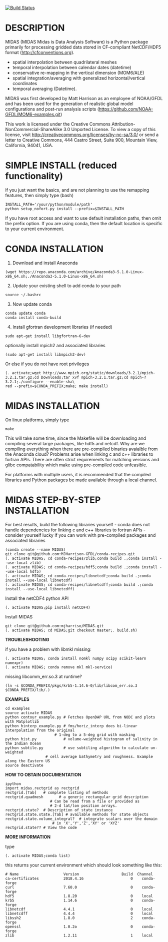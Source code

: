 [![Build Status](https://travis-ci.org/mjharriso/MIDAS.svg?branch=master)](https://travis-ci.org/mjharriso/MIDAS)

# DESCRIPTION

 MIDAS (MIDAS Midas is Data Analysis Software)
 is a Python package primarily for processing
 gridded data stored in CF-compliant NetCDF/HDF5 format
 (http://cfconventions.org).

 * spatial interpolation between quadrilateral meshes
 * temporal interpolation between calendar dates (datetime)
 * conservative re-mapping in the vertical dimension (MOM6/ALE)
 * spatial integration/averaging with generalized horizontal/vertical coordinates
 * temporal averaging (Datetime).

 MIDAS was first developed by Matt Harrison as an employee of NOAA/GFDL
 and has been used for the generation of realistic global model configurations
 and post-run analysis scripts (https://github.com/NOAA-GFDL/MOM6-examples.git)


 This work is licensed under the Creative Commons
 Attribution-NonCommercial-ShareAlike 3.0 Unported License.
 To view a copy of this license, visit
 http://creativecommons.org/licenses/by-nc-sa/3.0/
 or send a letter to Creative Commons, 444 Castro Street,
 Suite 900, Mountain View, California, 94041, USA.

# SIMPLE INSTALL (reduced functionality)

If you just want the basics, and are not planning to use the remapping features, then simply type (bash)

```
INSTALL_PATH='/your/python/module/path'
python setup_nofort.py install --prefix=$INSTALL_PATH

```

If you have root access and want to use default installation paths, then omit the prefix option.  If you are using conda, then the default location is specific to your current environment.


# CONDA INSTALLATION

1. Download and install Anaconda

```
(wget https://repo.anaconda.com/archive/Anaconda3-5.1.0-Linux-x86_64.sh;./Anaconda3-5.1.0-Linux-x86_64.sh)
```

2. Update your existing shell to add conda to your path

```
source ~/.bashrc
```

3. Now update conda

```
conda update conda
conda install conda-build
```

4. Install gfortran development libraries (if needed)

```
sudo apt-get install libgfortran-6-dev
```

optionally install mpich2 and associated libraries

```
(sudo apt-get install libmpich2-dev)
```

Or else if you do not have root privileges

```
(. activate;wget http://www.mpich.org/static/downloads/3.2.1/mpich-3.2.1.tar.gz;cd Downloads;tar xvf mpich-3.2.1.tar.gz;cd mpich-?3.2.1;./configure --enable-sha\
red --prefix=$CONDA_PREFIX;make; make install)
```


# MIDAS INSTALLATION

On linux platforms, simply type

```
make
```

This will take some time, since the Makefile will be downloading and compiling several large packages, like hdf5 and netcdf. Why are we compiling everything when there are pre-compiled binaries avaialble from the Anaconda cloud? Problems arise when linking c and c++ libraries to fortran APIs. There are often strict requirements for matching versions and glibc compatability which make using pre-compiled code unfeasible.

For platforms with multiple users, it is recommended that the compiled libraries and Python packages be made available through a local channel.

# MIDAS STEP-BY-STEP INSTALLATION

For best results, build the following libraries yourself - conda does not handle dependencies for linking c and c++ libraries to fortran APIs - consider yourself lucky if you can work with pre-compiled packages and associated libraries

```
(conda create --name MIDAS)
git clone git@github.com:MJHarrison-GFDL/conda-recipes.git
(. activate MIDAS; cd conda-recipes/zlib;conda build .;conda install --use-local zlib)
(. activate MIDAS; cd conda-recipes/hdf5;conda build .;conda install --use-local hdf5)
(. activate MIDAS; cd conda-recipes/libnetcdf;conda build .;conda install --use-local libnetcdf)
(. activate MIDAS; cd conda-recipes/libnetcdff;conda build .;conda install --use-local libnetcdff)
```

Install the netCDF4 python API

```
(. activate MIDAS;pip install netCDF4)
```

Install MIDAS

```
git clone git@github.com:mjharriso/MIDAS.git
(. activate MIDAS; cd MIDAS;git checkout master;. build.sh)
```

**TROUBLESHOOTING**

if you have a problem with libmkl missing:

```
(. activate MIDAS; conda install nomkl numpy scipy scikit-learn numexpr)
(. activate MIDAS; conda remove mkl mkl-service)
```

missing libcomm_err.so.3 at runtime?

```
(ln -s $CONDA_PREFIX/pkgs/krb5-1.14.6-0/lib/libcom_err.so.3 $CONDA_PREFIX/lib/.)
```


**EXAMPLES**

```
cd examples
source activate MIDAS
python contour_example.py # Fetches OpenDAP URL from NODC and plots with Matplotlib
python hinterp_example.py # fms/horiz_interp does bi-linear interpolation from the original
                 	  # 1-deg to a 5-deg grid with masking
python hist.py            # volume-weighted histogram of salinity in the Indian Ocean
python subtile.py         # use subtiling algorithm to calculate un-weighted
 	       		  # cell average bathymetry and roughness. Example along the Eastern US
source deactivate
```

**HOW TO OBTAIN DOCUMENTATION**

```
ipython
import midas.rectgrid as rectgrid
rectgrid.[Tab]   # complete listing of methods
rectgrid.quadmesh       # a generic rectangular grid description
				    # Can be read from a file or provided as
				    # 2-d lat/lon position arrays.
rectgrid.state?  # Description of state instance
rectgrid.state.state.[Tab] # available methods for state objects
rectgrid.state.volume_integral?  # integrate scalars over the domain
				     # in 'X','Y','Z','XY' or 'XYZ'
rectgrid.state?? # View the code
```

**MORE INFORMATION**

type

```
(. activate MIDAS;conda list)
```

this returns your current environment which should look something like this:

```
# Name                    Version                   Build  Channel
ca-certificates           2018.4.16                     0    conda-forge
curl                      7.60.0                        0    conda-forge
hdf5                      1.8.20                        0    local
krb5                      1.14.6                        0    conda-forge
libnetcdf                 4.4.1                         0    local
libnetcdff                4.4.4                         0    local
libssh2                   1.8.0                         2    conda-forge
openssl                   1.0.2o                        0    conda-forge
zlib                      1.2.11                        1    local

```